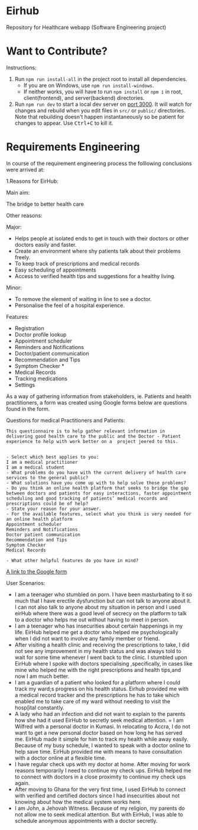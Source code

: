 # Eirhub

Repository for Healthcare webapp (Software Engineering project)

# Want to Contribute?

Instructions:
1. Run `npm run install-all` in the project root to install all dependencies.
   -  If you are on Windows, use `npm run install-windows`.
   -  If neither works, you will have to run `npm install` or `npm i` in root, client(frontend), and server(backend) directories.
2. Run `npm run dev` to start a local dev server on [port 3000](http://localhost:3000). It will watch for changes and rebuild when you edit files in `src/` or `public/` directories. Note that rebuilding doesn't happen instantaneously so be patient for changes to appear. Use <kbd>Ctrl+C</kbd> to kill it. 

# Requirements Engineering

In course of the requirement engineering process the folllowing conclusions were arrived at:

1.Reasons for EirHub:

Main aim:

The bridge to better health care

Other reasons:

Major:
- Helps people at isolated ends to get in touch with their doctors or other doctors easily and faster.
- Create an environment where shy patients talk about their problems freely.
- To keep track of prescriptions and medical records
- Easy scheduling of appointments
- Access to verified health tips and suggestions for a healthy living.

Minor:
- To remove the element of waiting in line to see a doctor.
- Personalise the feel of a hospital experience.

Features:
- Registration
- Doctor profile lookup
- Appointment scheduler
- Reminders and Notifications
- Doctor/patient communication
- Recommendation and Tips
- Symptom Checker *
- Medical Records
- Tracking medications
- Settings

As a way of gathering information from stakeholders, ie. Patients and health practitioners, a form was created using Google forms
below are questions found in the form.

Questions for medical Practitioners and Patients:

```
This questionnaire is to help gather relevant information in delivering good health care to the public and the Doctor - Patient experience to help with work better on a  project jeered to this.


- Select which best applies to you:
I am a medical practitioner
I am a medical student
- What problems do you have with the current delivery of health care services to the general public?
- What solutions have you come up with to help solve these problems?
- Do you think an online health platform that seeks to bridge the gap between doctors and patients for easy interactions, faster appointment scheduling and good tracking of patients’ medical records and prescriptions could be of help?
- State your reason for your answer.
- For the available features, select what you think is very needed for an online health platform
Appointment scheduler
Reminders and Notifications
Doctor patient communication
Recommendation and Tips
Symptom Checker
Medical Records

- What other helpful features do you have in mind?
```
[A link to the Google form](https://docs.google.com/forms/d/e/1FAIpQLSdQSgf7BDZ-Gah5EW7YblK5cmtoKgyJL18yT6v5tfZO8IRwrA/viewform)

User Scenarios:

- I am a teenager who stumbled on porn. I have been masturbating to it so much that I have erectile dysfunction but can not talk to anyone about it. I can not also talk to anyone about my situation in person and I used eirHub where there was a good level of secrecy on the platform to talk to a doctor who helps me out without having to meet in person.
- I am a teenager who has insecurities about certain happenings in my life. EirHub helped me get a doctor who helped me psychologically when I did not want to involve any family member or friend.
- After visiting a health clinic and receiving the prescriptions to take, I did not see any improvement in my health status and was always told to wait for some time whenever I went back to the clinic. I stumbled upon EirHub where I spoke with doctors specialising ,specifically, in cases like mine who helped me with the right prescriptions and health tips,and now I am much better.
- I am a guardian of a patient who looked for a platform where I could track my ward;s progress on his health status. Eirhub provided me with a medical record tracker and the prescriptions he has to take which enabled me to take care of my ward without needing to visit the hosp[ital constantly.
- A lady who had an infection and did not want to explain to the parents how she had it used EirHub to secretly seek medical attention.
= I am Wilfred with a personal doctor in Kumasi. In relocating to Accra, I do not want to get a new personal doctor based on how long he has served me. EirHub made it simple for him to track my health while away easily.
Because of my busy schedule, I wanted to speak with a doctor online to help save time. EirHub provided me with means to have  consultation with a doctor online at a flexible time.
- I have regular check ups with my doctor at home. After moving for work reasons temporarily I need to continue my check ups. EirHub helped me to connect with doctors in a close proximity to continue my check ups again.
- After moving to Ghana for the very first time, I used EirHub to connect with verified and certified doctors since I had insecurities about not knowing about how  the medical system works here.
- I am John, a Jehovah Witness. Because of my religion, my parents do not allow me to seek medical attention. But with EirHub, I was able to schedule anonymous appointments with a doctor secretly.

